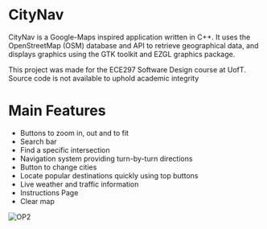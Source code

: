 # CityNav

CityNav is a Google-Maps inspired application written in C++.
It uses the OpenStreetMap (OSM) database and API to retrieve geographical data, 
and displays graphics using the GTK toolkit and EZGL graphics package.

This project was made for the ECE297 Software Design course at UofT. Source code is not available to uphold academic integrity

# Main Features

* Buttons to zoom in, out and to fit
* Search bar
* Find a specific intersection
* Navigation system providing turn-by-turn directions
* Button to change cities
* Locate popular destinations quickly using top buttons
* Live weather and traffic information
* Instructions Page
* Clear map

![OP2](https://user-images.githubusercontent.com/41162261/193606178-8d32b582-b3a9-435f-a4c1-abedec417ba7.jpg)
